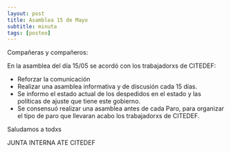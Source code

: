 ```yaml
---
layout: post
title: Asamblea 15 de Mayo
subtitle: minuta
tags: [posteo]
---
```



Compañeras y compañeros:

En la asamblea del día 15/05 se acordó con los trabajadorxs de CITEDEF:

  - Reforzar la comunicación
  - Realizar una asamblea informativa y de discusión cada 15 días.
  - Se informo el estado actual de los despedidos en el estado y las políticas
    de ajuste que tiene este gobierno.
  - Se consensuó realizar una asamblea antes de cada Paro, para organizar el
    tipo de paro que llevaran acabo los trabajadorxs de CITEDEF.

Saludamos a todxs

JUNTA INTERNA ATE CITEDEF
